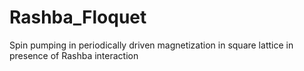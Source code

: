 # Rashba_Floquet
Spin pumping in periodically driven magnetization in square lattice in presence of Rashba interaction
